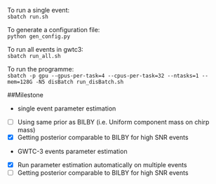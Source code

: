 To run a single event: <br />
`sbatch run.sh`
<br />

To generate a configuration file: <br />
`python gen_config.py`
<br />

To run all events in gwtc3: <br />
`sbatch run_all.sh`
<br />

To run the programme: <br />
`sbatch -p gpu --gpus-per-task=4 --cpus-per-task=32 --ntasks=1 --mem=128G -N5 disBatch run_disBatch.sh` <br />


##Milestone
* single event parameter estimation
- [ ] Using same prior as BILBY (i.e. Uniform component mass on chirp mass)
- [x] Getting posterior comparable to BILBY for high SNR events

* GWTC-3 events parameter estimation
- [x] Run parameter estimation automatically on multiple events
- [ ] Getting posterior comparable to BILBY for high SNR events

